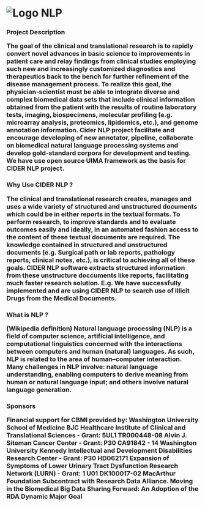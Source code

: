 ![Logo](http://cbmi.wustl.edu/sites/default/files/simply_modern_logo.jpg)
NLP
===

<h3>Project Description 

The goal of the clinical and translational research is to rapidly convert novel advances in basic science to improvements in patient care and relay findings from clinical studies employing such new and increasingly customized diagnostics and therapeutics back to the bench for further refinement of the disease management process. To realize this goal, the physician-scientist must be able to integrate diverse and complex biomedical data sets that include clinical information obtained from the patient with the results of routine laboratory tests, imaging, biospecimens, molecular profiling (e.g. microarray analysis, proteomics, lipidomics, etc.), and genome annotation information. Cider NLP project facilitate and encourage developing of new annotator, pipeline, collaborate on biomedical natural language processing systems and develop gold-standard corpora for development and testing. We have use open source UIMA framework as the basis for CIDER NLP project.

<h3>Why Use CIDER NLP ?

The clinical and translational research creates, manages and uses a wide variety of structured and unstructured documents which could be in either reports in the textual formats. To perform research, to improve standards and to evaluate outcomes easily and ideally, in an automated fashion access to the content of these textual documents are required. The knowledge contained in structured  and unstructured documents (e.g. Surgical path or lab reports, pathology reports, clinical notes, etc.), is critical to achieving all of these goals. CIDER NLP software extracts structured information from these unstructure doccuments like reports, facilitating much faster research solution. 
E.g. We have successfully implemented and are using CIDER NLP to search use of Illicit Drugs from the Medical Documents.

<h3>What is NLP ?

(Wikipedia definition)
Natural language processing (NLP) is a field of computer science, artificial intelligence, and computational linguistics concerned with the interactions between computers and human (natural) languages. As such, NLP is related to the area of human–computer interaction. Many challenges in NLP involve: natural language understanding, enabling computers to derive meaning from human or natural language input; and others involve natural language generation.

<h3>Sponsors

Financial support for CBMI provided by:
Washington University School of Medicine
BJC Healthcare
Institute of Clinical and Translational Sciences - Grant: 5UL1 TR000448-08 
Alvin J. Siteman Cancer Center - Grant: P30 CA91842 - 14
Washington University Kennedy Intellectual and Development Disabilities Research Center - Grant: P30  HD062171 
Expansion of Symptoms of Lower Urinary Tract Dysfunction Research Network (LURN) - Grant: 1 U01 DK100017-02
MacArthur Foundation Subcontract with Research Data Alliance. Moving in the Biomedical Big Data Sharing Forward: An Adoption of the RDA Dynamic Major Goal

